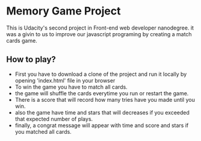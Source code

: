# Memory Game Project

This is Udacity's second project in Front-end web developer nanodegree.
it was a givin to us to improve our javascript programing by creating a match cards game.

## How to play?
- First you have to download a clone of the project and run it locally by opening 'index.html' file in your browser
- To win the game you have to match all cards.
- the game will shuffle the cards everytime you run or restart the game.
- There is a score that will record how many tries have you made until you win.
- also the game have time and stars that will decreases if you exceeded that expected number of plays.
- finally, a congrat message will appear with time and score and stars if you matched all cards.


